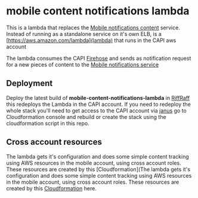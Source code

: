 # mobile content notifications lambda

This is a lambda that replaces the [Mobile notifications content]([https://github.com/guardian/mobile-notifications-content]) service. Instead of running as a standalone service on it's own ELB, is a [https://aws.amazon.com/lambda](lambda) that runs in the CAPI aws account

The lambda consumes the CAPI [Firehose](http://docs.aws.amazon.com/firehose/latest/dev/what-is-this-service.html) and sends as notification request for a new pieces of content to the [Mobile notifications service](https://github.com/guardian/mobile-notifications) 

## Deployment

Deploy the latest build of **mobile-content-notifications-lambda** in [RiffRaff](https://riffraff.gutools.co.uk)  this redeploys the Lambda in the CAPI account. If you need to redeploy the whole stack you'll need to get access to the CAPI account via [janus](https://janus.gutools.co.uk) go to Cloudformation console and rebuild or create the stack using the cloudformation script in this repo. 
 
## Cross account resources

The lambda gets it's configuration and does some simple content tracking using AWS resources in the mobile account, using cross account roles. These resources are created by this [Cloudformation](The lambda gets it's configuration and does some simple content tracking using AWS resources in the mobile account, using cross account roles. These resources are created by this [Cloudformation]()
 here. 
 

